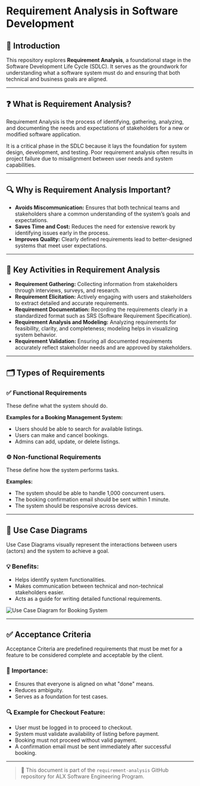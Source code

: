 # Requirement Analysis in Software Development

## 📘 Introduction
This repository explores **Requirement Analysis**, a foundational stage in the Software Development Life Cycle (SDLC). It serves as the groundwork for understanding what a software system must do and ensuring that both technical and business goals are aligned.

---

## ❓ What is Requirement Analysis?
Requirement Analysis is the process of identifying, gathering, analyzing, and documenting the needs and expectations of stakeholders for a new or modified software application.

It is a critical phase in the SDLC because it lays the foundation for system design, development, and testing. Poor requirement analysis often results in project failure due to misalignment between user needs and system capabilities.

---

## 🔍 Why is Requirement Analysis Important?

- **Avoids Miscommunication:** Ensures that both technical teams and stakeholders share a common understanding of the system’s goals and expectations.
- **Saves Time and Cost:** Reduces the need for extensive rework by identifying issues early in the process.
- **Improves Quality:** Clearly defined requirements lead to better-designed systems that meet user expectations.

---

## 🔧 Key Activities in Requirement Analysis

- **Requirement Gathering:** Collecting information from stakeholders through interviews, surveys, and research.
- **Requirement Elicitation:** Actively engaging with users and stakeholders to extract detailed and accurate requirements.
- **Requirement Documentation:** Recording the requirements clearly in a standardized format such as SRS (Software Requirement Specification).
- **Requirement Analysis and Modeling:** Analyzing requirements for feasibility, clarity, and completeness; modeling helps in visualizing system behavior.
- **Requirement Validation:** Ensuring all documented requirements accurately reflect stakeholder needs and are approved by stakeholders.

---

## 🗂️ Types of Requirements

### ✅ Functional Requirements
These define what the system should do.

**Examples for a Booking Management System:**
- Users should be able to search for available listings.
- Users can make and cancel bookings.
- Admins can add, update, or delete listings.

### ⚙️ Non-functional Requirements
These define how the system performs tasks.

**Examples:**
- The system should be able to handle 1,000 concurrent users.
- The booking confirmation email should be sent within 1 minute.
- The system should be responsive across devices.

---

## 🎯 Use Case Diagrams

Use Case Diagrams visually represent the interactions between users (actors) and the system to achieve a goal.

### 💡 Benefits:
- Helps identify system functionalities.
- Makes communication between technical and non-technical stakeholders easier.
- Acts as a guide for writing detailed functional requirements.

![Use Case Diagram for Booking System](alx-booking-uc.png)

---

## ✅ Acceptance Criteria
Acceptance Criteria are predefined requirements that must be met for a feature to be considered complete and acceptable by the client.

### 📝 Importance:
- Ensures that everyone is aligned on what "done" means.
- Reduces ambiguity.
- Serves as a foundation for test cases.

### 🔍 Example for Checkout Feature:
- User must be logged in to proceed to checkout.
- System must validate availability of listing before payment.
- Booking must not proceed without valid payment.
- A confirmation email must be sent immediately after successful booking.

---

> 🔗 This document is part of the `requirement-analysis` GitHub repository for ALX Software Engineering Program.

